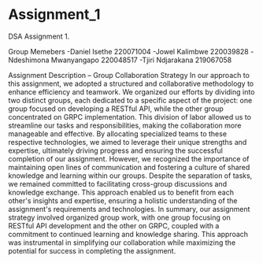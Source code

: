 # Assignment_1
DSA Assignment 1.

Group Memebers
-Daniel Isethe 220071004
-Jowel Kalimbwe 220039828
-Ndeshimona Mwanyangapo 220048517
-Tjiri Ndjarakana 219067058

Assignment Description – Group Collaboration Strategy
In our approach to this assignment, we adopted a structured and collaborative methodology to enhance efficiency and teamwork. We organized our efforts by dividing into two distinct groups, each dedicated to a specific aspect of the project: one group focused on developing a RESTful API, while the other group concentrated on GRPC implementation.
This division of labor allowed us to streamline our tasks and responsibilities, making the collaboration more manageable and effective. By allocating specialized teams to these respective technologies, we aimed to leverage their unique strengths and expertise, ultimately driving progress and ensuring the successful completion of our assignment.
However, we recognized the importance of maintaining open lines of communication and fostering a culture of shared knowledge and learning within our groups. Despite the separation of tasks, we remained committed to facilitating cross-group discussions and knowledge exchange. This approach enabled us to benefit from each other's insights and expertise, ensuring a holistic understanding of the assignment's requirements and technologies.
In summary, our assignment strategy involved organized group work, with one group focusing on RESTful API development and the other on GRPC, coupled with a commitment to continued learning and knowledge sharing. This approach was instrumental in simplifying our collaboration while maximizing the potential for success in completing the assignment.
